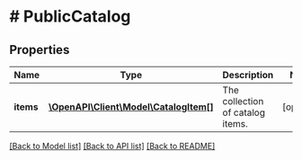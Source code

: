 # # PublicCatalog

## Properties

Name | Type | Description | Notes
------------ | ------------- | ------------- | -------------
**items** | [**\OpenAPI\Client\Model\CatalogItem[]**](CatalogItem.md) | The collection of catalog items. | [optional]

[[Back to Model list]](../../README.md#models) [[Back to API list]](../../README.md#endpoints) [[Back to README]](../../README.md)
